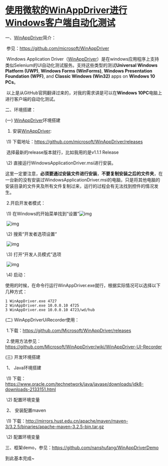 # [使用微软的WinAppDriver进行Windows客户端自动化测试](https://www.cnblogs.com/nanshufang/p/winappdriver.html)

一、[WinAppDriver](https://github.com/microsoft/WinAppDriver)简介：

​    参见：https://github.com/microsoft/WinAppDriver

​    Windows Application Driver（[WinAppDriver](https://github.com/microsoft/WinAppDriver)）是在windows应用程序上支持类似Selenium的UI自动化测试服务。支持这些类型的测试**Universal Windows Platform (UWP)**, **Windows Forms (WinForms)**, **Windows Presentation Foundation (WPF)**, and **Classic Windows (Win32)** apps on **Windows 10 PCs**。

​    以上是从GitHub官网翻译过来的，对我的需求讲是可以在**Windows 10PC**电脑上进行客户端的自动化测试。

二、环境搭建：

   (一) [WinAppDriver](https://github.com/microsoft/WinAppDriver)环境搭建

1.  安装[WinAppDriver](https://github.com/microsoft/WinAppDriver):

​      \1)   下载地址：https://github.com/microsoft/WinAppDriver/releases

​           选择最新的release版本就行，比如我用的是v1.1.1 Release

​      \2)   直接运行WindowsApplicationDriver.msi进行安装。

​          这里一定要注意，**必须要通过安装文件进行安装**，**不要复制安装之后的文件夹**，在一台新的没有安装过WindowsApplicationDriver.msi的电脑，只是将其他电脑的安装目录的文件夹及所有文件复制过来，运行的过程会有无法找到控件的情况发生。

​    2.开启开发者模式：

​      \1)   在Windows的开始菜单找到“设置”![img](https://img2018.cnblogs.com/blog/1839122/201910/1839122-20191018004431773-569050300.png)

​          ![img](https://img2018.cnblogs.com/blog/1839122/201910/1839122-20191018005638273-288194641.png)

​        \2)   搜索“开发者选项设置“

​          ![img](https://img2018.cnblogs.com/blog/1839122/201910/1839122-20191018005718352-1073451650.png)

​        \3)   打开“开发人员模式”选项

​          ![img](https://img2018.cnblogs.com/blog/1839122/201910/1839122-20191018005750808-1984269833.png)

​      \4)   启动：

​         使用的时候，在命令行运行WinAppDriver.exe就行，根据实际情况可以选择以下几种方式：

```
1 WinAppDriver.exe 4727
2 WinAppDriver.exe 10.0.0.10 4725
3 WinAppDriver.exe 10.0.0.10 4723/wd/hub
```

   (二) WinAppDriverUiRecorder使用：

​       1.下载：https://github.com/Microsoft/WinAppDriver/releases

​       2.使用方法参见：https://github.com/Microsoft/WinAppDriver/wiki/WinAppDriver-UI-Recorder

   (三) 开发环境搭建

​      1、 Java环境搭建

​        \1)   下载：https://www.oracle.com/technetwork/java/javase/downloads/jdk8-downloads-2133151.html

​        \2)   配置环境变量

​      2、 安装配置maven

​        \1)   下载：http://mirrors.hust.edu.cn/apache/maven/maven-3/3.2.5/binaries/apache-maven-3.2.5-bin.tar.gz

​        \2)   配置环境变量

三、框架demo，参见：https://github.com/nanshufang/WinAppDriverDemo

到此基本完成~